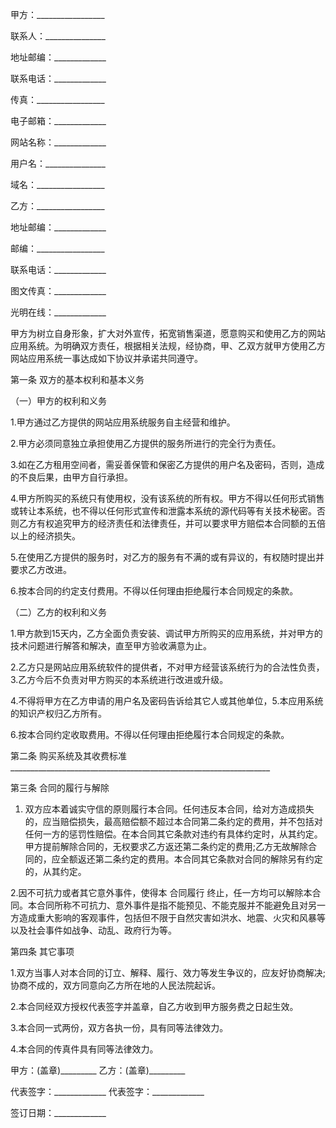 
 


甲方：_________________


联系人：_______________


地址邮编：_____________


联系电话：_____________


传真：_________________


电子邮箱：_____________


网站名称：_____________


用户名：_______________


域名：_________________


乙方：_________________


地址邮编：_____________


邮编：_________________


联系电话：_____________


图文传真：_____________


光明在线：_____________


甲方为树立自身形象，扩大对外宣传，拓宽销售渠道，愿意购买和使用乙方的网站应用系统。为明确双方责任，根据相关法规，经协商，甲、乙双方就甲方使用乙方网站应用系统一事达成如下协议并承诺共同遵守。


第一条  双方的基本权利和基本义务


（一）甲方的权利和义务


1.甲方通过乙方提供的网站应用系统服务自主经营和维护。


2.甲方必须同意独立承担使用乙方提供的服务所进行的完全行为责任。


3.如在乙方租用空间者，需妥善保管和保密乙方提供的用户名及密码，否则，造成的不良后果，由甲方自行承担。


4.甲方所购买的系统只有使用权，没有该系统的所有权。甲方不得以任何形式销售或转让本系统，也不得以任何形式宣传和泄露本系统的源代码等有关技术秘密。否则乙方有权追究甲方的经济责任和法律责任，并可以要求甲方赔偿本合同额的五倍以上的经济损失。


5.在使用乙方提供的服务时，对乙方的服务有不满的或有异议的，有权随时提出并要求乙方改进。


6.按本合同的约定支付费用。不得以任何理由拒绝履行本合同规定的条款。


（二）乙方的权利和义务


1.甲方款到15天内，乙方全面负责安装、调试甲方所购买的应用系统，并对甲方的技术问题进行解答和解决，直至甲方验收满意为止。


2.乙方只是网站应用系统软件的提供者，不对甲方经营该系统行为的合法性负责，3.乙方今后不负责对甲方购买的本系统进行改进或升级。


4.不得将甲方在乙方申请的用户名及密码告诉给其它人或其他单位，5.本应用系统的知识产权归乙方所有。


6.按本合同约定收取费用。不得以任何理由拒绝履行本合同规定的条款。


第二条  购买系统及其收费标准_________________________________________________________________


第三条  合同的履行与解除


1. 双方应本着诚实守信的原则履行本合同。任何违反本合同，给对方造成损失的，应当赔偿损失，最高赔偿额不超过本合同第二条约定的费用，并不包括对任何一方的惩罚性赔偿。在本合同其它条款对违约有具体约定时，从其约定。甲方提前解除合同的，无权要求乙方返还第二条约定的费用;乙方无故解除合同的，应全额返还第二条约定的费用。本合同其它条款对合同的解除另有约定的，从其约定。


2.因不可抗力或者其它意外事件，使得本
合同履行
终止，任一方均可以解除本合同。本合同所称不可抗力、意外事件是指不能预见、不能克服并不能避免且对另一方造成重大影响的客观事件，包括但不限于自然灾害如洪水、地震、火灾和风暴等以及社会事件如战争、动乱、政府行为等。


第四条  其它事项


1.双方当事人对本合同的订立、解释、履行、效力等发生争议的，应友好协商解决;协商不成的，双方同意向乙方所在地的人民法院起诉。


2.本合同经双方授权代表签字并盖章，自乙方收到甲方服务费之日起生效。


3.本合同一式两份，双方各执一份，具有同等法律效力。


4.本合同的传真件具有同等法律效力。


甲方：(盖章)_________      乙方：(盖章)_________


代表签字：_____________  代表签字：_____________


签订日期：_____________
 


 

 
 
 
 
 
  


  
 

  


  


  
 
 
 
 

